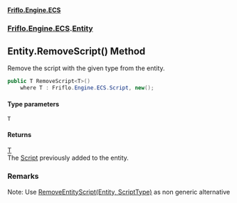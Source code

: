 #### [Friflo.Engine.ECS](index.md 'index')
### [Friflo.Engine.ECS](Friflo.Engine.ECS.md 'Friflo.Engine.ECS').[Entity](Entity.md 'Friflo.Engine.ECS.Entity')

## Entity.RemoveScript<T>() Method

Remove the script with the given type from the entity.

```csharp
public T RemoveScript<T>()
    where T : Friflo.Engine.ECS.Script, new();
```
#### Type parameters

<a name='Friflo.Engine.ECS.Entity.RemoveScript_T_().T'></a>

`T`

#### Returns
[T](Entity.RemoveScript_T_().md#Friflo.Engine.ECS.Entity.RemoveScript_T_().T 'Friflo.Engine.ECS.Entity.RemoveScript<T>().T')  
The [Script](Script.md 'Friflo.Engine.ECS.Script') previously added to the entity.

### Remarks
Note: Use [RemoveEntityScript(Entity, ScriptType)](EntityUtils.RemoveEntityScript(Entity,ScriptType).md 'Friflo.Engine.ECS.EntityUtils.RemoveEntityScript(Friflo.Engine.ECS.Entity, Friflo.Engine.ECS.ScriptType)') as non generic alternative
